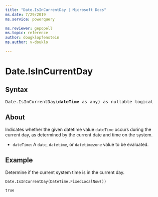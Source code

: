 ```yaml
---
title: "Date.IsInCurrentDay | Microsoft Docs"
ms.date: 7/29/2019
ms.service: powerquery

ms.reviewer: gepopell
ms.topic: reference
author: dougklopfenstein
ms.author: v-douklo

---
```

# Date.IsInCurrentDay

## Syntax

<pre>
Date.IsInCurrentDay(<b>dateTime</b> as any) as nullable logical
</pre>

## About
Indicates whether the given datetime value `dateTime` occurs during the current day, as determined by the current date and time on the system. 
- `dateTime`: A `date`, `datetime`, or `datetimezone` value to be evaluated.

## Example 
Determine if the current system time is in the current day.

```powerquery-m
Date.IsInCurrentDay(DateTime.FixedLocalNow())
```

`true`

